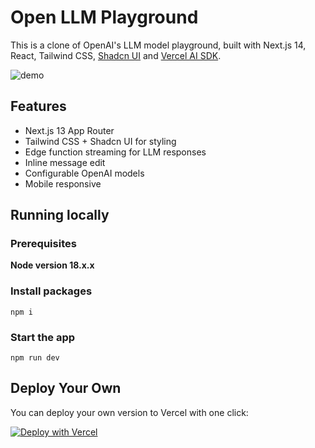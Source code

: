 # Open LLM Playground

This is a clone of OpenAI's LLM model playground, built with Next.js 14, React, Tailwind CSS, [Shadcn UI](https://ui.shadcn.com/) and [Vercel AI SDK](https://sdk.vercel.ai/docs).

![demo](https://github.com/stephenw310/open-llm-playground/assets/6902928/82743e87-4401-465f-8af7-0b846fbcc12c)

## Features

- Next.js 13 App Router
- Tailwind CSS + Shadcn UI for styling
- Edge function streaming for LLM responses
- Inline message edit
- Configurable OpenAI models
- Mobile responsive

## Running locally

### Prerequisites

**Node version 18.x.x**

### Install packages

```shell
npm i
```

### Start the app

```shell
npm run dev
```

## Deploy Your Own

You can deploy your own version to Vercel with one click:

[![Deploy with Vercel](https://vercel.com/button)](https://vercel.com/new/clone?https://github.com/stephenw310/open-llm-playground)

